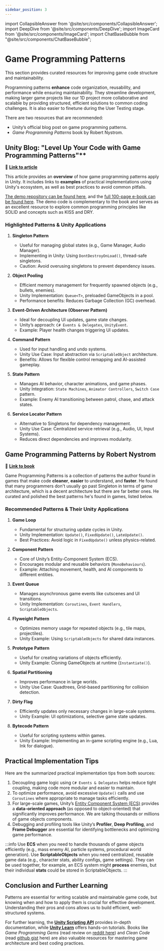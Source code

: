 ```yaml
---
sidebar_position: 3
---
```


import CollapsibleAnswer from '@site/src/components/CollapsibleAnswer';
import DeepDive from '@site/src/components/DeepDive';
import ImageCard from '@site/src/components/ImageCard';
import ChatBaseBubble from "@site/src/components/ChatBaseBubble";

# Game Programming Patterns

This section provides curated resources for improving game code structure and maintainability.

Programming patterns **enhance** code organization, reusability, and performance while ensuring maintainability. They streamline development, making larger game projects like our 1D project more collaborative and scalable by providing structured, efficient solutions to common coding challenges. It is also easier to finetune during the User Testing stage.

There are two resources that are recommended:

- Unity’s official blog post on game programming patterns.
- _Game Programming Patterns_ book by Robert Nystrom.

## Unity Blog: "Level Up Your Code with Game Programming Patterns"\*\*

📌 **[Link to article](https://unity.com/blog/games/level-up-your-code-with-game-programming-patterns)**

This article provides an **overview** of how game programming patterns apply in Unity. It includes links to **examples** of practical implementations using Unity's ecosystem, as well as best practices to avoid common pitfalls.

[The demo repository can be found here](https://github.com/Unity-Technologies/game-programming-patterns-demo), and the [full 100-page e-book can be found here](https://unity.com/resources/level-up-your-code-with-game-programming-patterns). The demo code is complementary to the book and serves as an excellent resource to explore common programming principles like SOLID and concepts such as KISS and DRY.

### **Highlighted Patterns & Unity Applications**

1. **Singleton Pattern**

   - Useful for managing global states (e.g., Game Manager, Audio Manager).
   - Implementing in Unity: Using `DontDestroyOnLoad()`, thread-safe singletons.
   - Caution: Avoid overusing singletons to prevent dependency issues.

2. **Object Pooling**

   - Efficient memory management for frequently spawned objects (e.g., bullets, enemies).
   - Unity Implementation: `Queue<T>`, preloaded GameObjects in a pool.
   - Performance benefits: Reduces Garbage Collection (GC) overhead.

3. **Event-Driven Architecture (Observer Pattern)**

   - Ideal for decoupling UI updates, game state changes.
   - Unity’s approach: `C# Events & Delegates`, `UnityEvent`.
   - Example: Player health changes triggering UI updates.

4. **Command Pattern**

   - Used for input handling and undo systems.
   - Unity Use Case: Input abstraction via `ScriptableObject` architecture.
   - Benefits: Allows for flexible control remapping and AI-assisted gameplay.

5. **State Pattern**

   - Manages AI behavior, character animations, and game phases.
   - Unity Integration: `State Machines`, `Animator Controllers`, `Switch Case` pattern.
   - Example: Enemy AI transitioning between patrol, chase, and attack states.

6. **Service Locator Pattern**
   - Alternative to Singletons for dependency management.
   - Unity Use Case: Centralized service retrieval (e.g., Audio, UI, Input Systems).
   - Reduces direct dependencies and improves modularity.



## Game Programming Patterns by Robert Nystrom

📌 **[Link to book](https://gameprogrammingpatterns.com/contents.html)**

Game Programming Patterns is a collection of patterns the author found in games that make code **cleaner**, **easier** to understand, and **faster**. He found that many programmers don't usually go past Singleton in terms of game architecture, which is a decent architecture but there are far better ones. He curated and polished the best patterns he's found in games, listed below.

### **Recommended Patterns & Their Unity Applications**

1. **Game Loop**

   - Fundamental for structuring update cycles in Unity.
   - Unity Implementation: `Update()`, `FixedUpdate()`, `LateUpdate()`.
   - Best Practices: Avoid logic in `FixedUpdate()` unless physics-related.

2. **Component Pattern**

   - Core of Unity’s Entity-Component System (ECS).
   - Encourages modular and reusable behaviors (`MonoBehaviours`).
   - Example: Attaching movement, health, and AI components to different entities.

3. **Event Queue**

   - Manages asynchronous game events like cutscenes and UI transitions.
   - Unity Implementation: `Coroutines`, `Event Handlers`, `ScriptableObjects`.

4. **Flyweight Pattern**

   - Optimizes memory usage for repeated objects (e.g., tile maps, projectiles).
   - Unity Example: Using `ScriptableObjects` for shared data instances.

5. **Prototype Pattern**

   - Useful for creating variations of objects efficiently.
   - Unity Example: Cloning GameObjects at runtime (`Instantiate()`).

6. **Spatial Partitioning**

   - Improves performance in large worlds.
   - Unity Use Case: Quadtrees, Grid-based partitioning for collision detection.

7. **Dirty Flag**

   - Efficiently updates only necessary changes in large-scale systems.
   - Unity Example: UI optimizations, selective game state updates.

8. **Bytecode Pattern**
   - Useful for scripting systems within games.
   - Unity Example: Implementing an in-game scripting engine (e.g., Lua, Ink for dialogue).

## Practical Implementation Tips

Here are the summarized practical implementation tips from both sources:

1. Decoupling game logic using `C# Events & Delegates` helps reduce tight coupling, making code more modular and easier to maintain.
2. To optimize performance, avoid excessive `Update()` calls and use `Coroutines` where appropriate to manage tasks efficiently.
3. For large-scale games, Unity’s [Entity Component System (ECS)](https://docs.unity3d.com/Packages/com.unity.entities@1.3/manual/index.html) provides a **data-oriented approach** (as opposed to object-oriented) that significantly improves performance. We are talking thousands or millions of game objects components.
4. Debugging and profiling tools like Unity’s **Profiler**, **Deep Profiling**, and **Frame Debugger** are essential for identifying bottlenecks and optimizing game performance.

:::info
Use **ECS** when you need to handle thousands of game objects efficiently (e.g., mass enemy AI, particle systems, procedural world generation). Use **ScriptableObjects** when you need centralized, reusable game data (e.g., character stats, ability configs, game settings). They can be used together, for example, an ECS system might **process** enemies, but their individual **stats** could be stored in ScriptableObjects.
:::

## Conclusion and Further Learning

Patterns are essential for writing scalable and maintainable game code, but knowing when<span class="orange-bold"></span> and <span class="orange-bold">how</span> to apply them is crucial for effective development.
Understanding their pros and cons allows us to build efficient, well-structured systems.

For further learning, the **[Unity Scripting API](https://docs.unity3d.com/ScriptReference/)** provides in-depth documentation, while **[Unity Learn](https://learn.unity.com/)** offers hands-on tutorials. Books like _Game Programming Gems_ (read review on [reddit here](https://www.reddit.com/r/gamedev/comments/35ptf1/game_programming_gems/?rdt=53994)) and _Clean Code_ (read [github gist](https://gist.github.com/wojteklu/73c6914cc446146b8b533c0988cf8d29) here) are also valuable resources for mastering game architecture and best coding practices.
